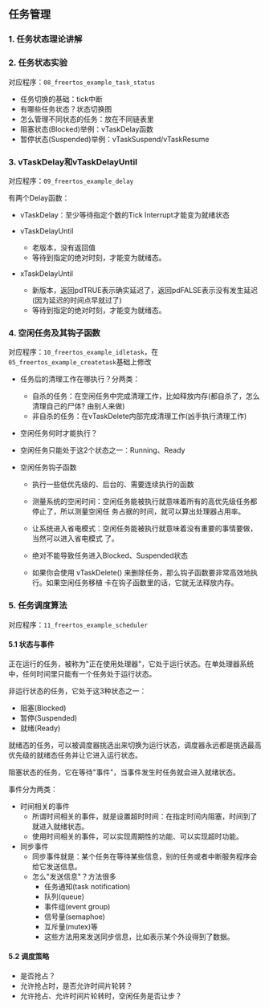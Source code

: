 ## 任务管理



### 1. 任务状态理论讲解

### 2. 任务状态实验

对应程序：`08_freertos_example_task_status`

* 任务切换的基础：tick中断
* 有哪些任务状态？状态切换图
* 怎么管理不同状态的任务：放在不同链表里
* 阻塞状态(Blocked)举例：vTaskDelay函数
* 暂停状态(Suspended)举例：vTaskSuspend/vTaskResume



### 3. vTaskDelay和vTaskDelayUntil

对应程序：`09_freertos_example_delay`

有两个Delay函数：

* vTaskDelay：至少等待指定个数的Tick Interrupt才能变为就绪状态

* vTaskDelayUntil

  * 老版本，没有返回值
  * 等待到指定的绝对时刻，才能变为就绪态。
  
* xTaskDelayUntil

  * 新版本，返回pdTRUE表示确实延迟了，返回pdFALSE表示没有发生延迟(因为延迟的时间点早就过了)
  * 等待到指定的绝对时刻，才能变为就绪态。
  
  

### 4. 空闲任务及其钩子函数

对应程序：`10_freertos_example_idletask`，在`05_freertos_example_createtask`基础上修改

* 任务后的清理工作在哪执行？分两类：

  * 自杀的任务：在空闲任务中完成清理工作，比如释放内存(都自杀了，怎么清理自己的尸体? 由别人来做)
  * 非自杀的任务：在vTaskDelete内部完成清理工作(凶手执行清理工作)

* 空闲任务何时才能执行？

* 空闲任务只能处于这2个状态之一：Running、Ready

* 空闲任务钩子函数

  * 执行一些低优先级的、后台的、需要连续执行的函数
  * 测量系统的空闲时间：空闲任务能被执行就意味着所有的高优先级任务都停止了，所以测量空闲任
    务占据的时间，就可以算出处理器占用率。  
  * 让系统进入省电模式：空闲任务能被执行就意味着没有重要的事情要做，当然可以进入省电模式
    了。  

  * 绝对不能导致任务进入Blocked、Suspended状态
  * 如果你会使用 vTaskDelete() 来删除任务，那么钩子函数要非常高效地执行。如果空闲任务移植
    卡在钩子函数里的话，它就无法释放内存。  



### 5. 任务调度算法

对应程序：`11_freertos_example_scheduler` 

#### 5.1 状态与事件

正在运行的任务，被称为"正在使用处理器"，它处于运行状态。在单处理器系统中，任何时间里只能有一个任务处于运行状态。

非运行状态的任务，它处于这3种状态之一：

* 阻塞(Blocked)
* 暂停(Suspended)
* 就绪(Ready)

就绪态的任务，可以被调度器挑选出来切换为运行状态，调度器永远都是挑选最高优先级的就绪态任务并让它进入运行状态。

阻塞状态的任务，它在等待"事件"，当事件发生时任务就会进入就绪状态。

事件分为两类：

* 时间相关的事件
  * 所谓时间相关的事件，就是设置超时时间：在指定时间内阻塞，时间到了就进入就绪状态。
  * 使用时间相关的事件，可以实现周期性的功能、可以实现超时功能。
* 同步事件
  * 同步事件就是：某个任务在等待某些信息，别的任务或者中断服务程序会给它发送信息。
  * 怎么"发送信息"？方法很多
    * 任务通知(task notification)
    * 队列(queue)
    * 事件组(event group)
    * 信号量(semaphoe)
    * 互斥量(mutex)等
    * 这些方法用来发送同步信息，比如表示某个外设得到了数据。



#### 5.2 调度策略

* 是否抢占？
* 允许抢占时，是否允许时间片轮转？
* 允许抢占、允许时间片轮转时，空闲任务是否让步？





